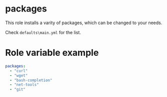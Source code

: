 # packages
This role installs a varity of packages, which can be changed to your needs.

Check `defaults\main.yml` for the list.

# Role variable example
```yaml
packages: 
  - "curl"
  - "wget"
  - "bash-completion"
  - "net-tools"
  - "git"
```
